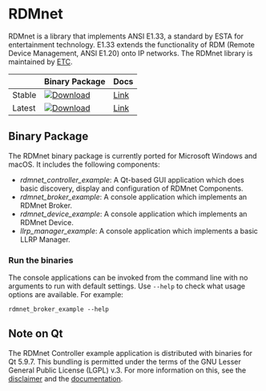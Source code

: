 # RDMnet

RDMnet is a library that implements ANSI E1.33, a standard by ESTA for
entertainment technology. E1.33 extends the functionality of RDM (Remote Device
Management, ANSI E1.20) onto IP networks. The RDMnet library is maintained by
[ETC](http://www.etcconnect.com).

|        | Binary Package | Docs |
|------- |----------------|------|
| Stable | [ ![Download](https://api.bintray.com/packages/etclabs/rdmnet_bin/stable/images/download.svg) ](https://bintray.com/etclabs/rdmnet_bin/stable/_latestVersion) | <a href="docs/index.html">Link</a> |
| Latest | [ ![Download](https://api.bintray.com/packages/etclabs/rdmnet_bin/latest/images/download.svg) ](https://bintray.com/etclabs/rdmnet_bin/latest/_latestVersion) | <a href="docs/head/">Link</a> |
 
## Binary Package

The RDMnet binary package is currently ported for Microsoft Windows and macOS.
It includes the following components:
* *rdmnet_controller_example*: A Qt-based GUI application which does basic
  discovery, display and configuration of RDMnet Components.
* *rdmnet_broker_example*: A console application which implements an RDMnet
  Broker.
* *rdmnet_device_example*: A console application which implements an RDMnet
  Device.
* *llrp_manager_example*: A console application which implements a basic LLRP
  Manager.

### Run the binaries

The console applications can be invoked from the command line with no arguments
to run with default settings. Use `--help` to check what usage options are
available. For example:
```
rdmnet_broker_example --help
```

## Note on Qt

The RDMnet Controller example application is distributed with binaries for Qt
5.9.7. This bundling is permitted under the terms of the GNU Lesser General
Public License (LGPL) v.3. For more information on this, see the
[disclaimer](https://github.com/ETCLabs/RDMnet/blob/master/ThirdPartySoftware.txt)
and the <a href="docs/index.html">documentation</a>.
